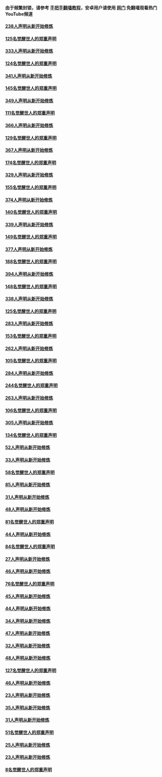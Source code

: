#### 由于频繁封锁，请参考 [手把手翻墙教程](https://github.com/gfw-breaker/guides/wiki/)，安卓用户请使用 [网门](https://github.com/gfw-breaker/nogfw/blob/master/dl.md?t=07060401) 免翻墙观看热门YouTube频道 

#### [238人声明从新开始修炼](../pages/91/427767.md?t=07060401) 

#### [125名觉醒世人的郑重声明](../pages/91/427766.md?t=07060401) 

#### [333人声明从新开始修炼](../pages/91/427525.md?t=07060401) 

#### [124名觉醒世人的郑重声明](../pages/91/427524.md?t=07060401) 

#### [341人声明从新开始修炼](../pages/91/427255.md?t=07060401) 

#### [145名觉醒世人的郑重声明](../pages/91/427254.md?t=07060401) 

#### [349人声明从新开始修炼](../pages/91/426969.md?t=07060401) 

#### [111名觉醒世人的郑重声明](../pages/91/426968.md?t=07060401) 

#### [366人声明从新开始修炼](../pages/91/426737.md?t=07060401) 

#### [129名觉醒世人的郑重声明](../pages/91/426736.md?t=07060401) 

#### [367人声明从新开始修炼](../pages/91/426421.md?t=07060401) 

#### [174名觉醒世人的郑重声明](../pages/91/426420.md?t=07060401) 

#### [329人声明从新开始修炼](../pages/91/426139.md?t=07060401) 

#### [155名觉醒世人的郑重声明](../pages/91/426138.md?t=07060401) 

#### [374人声明从新开始修炼](../pages/91/425811.md?t=07060401) 

#### [140名觉醒世人的郑重声明](../pages/91/425810.md?t=07060401) 

#### [339人声明从新开始修炼](../pages/91/425690.md?t=07060401) 

#### [149名觉醒世人的郑重声明](../pages/91/425689.md?t=07060401) 

#### [377人声明从新开始修炼](../pages/91/424867.md?t=07060401) 

#### [188名觉醒世人的郑重声明](../pages/91/424866.md?t=07060401) 

#### [394人声明从新开始修炼](../pages/91/423914.md?t=07060401) 

#### [148名觉醒世人的郑重声明](../pages/91/423913.md?t=07060401) 

#### [338人声明从新开始修炼](../pages/91/423540.md?t=07060401) 

#### [125名觉醒世人的郑重声明](../pages/91/423539.md?t=07060401) 

#### [283人声明从新开始修炼](../pages/91/423296.md?t=07060401) 

#### [153名觉醒世人的郑重声明](../pages/91/423295.md?t=07060401) 

#### [262人声明从新开始修炼](../pages/91/423004.md?t=07060401) 

#### [105名觉醒世人的郑重声明](../pages/91/423003.md?t=07060401) 

#### [284人声明从新开始修炼](../pages/91/422707.md?t=07060401) 

#### [244名觉醒世人的郑重声明](../pages/91/422706.md?t=07060401) 

#### [263人声明从新开始修炼](../pages/91/422553.md?t=07060401) 

#### [106名觉醒世人的郑重声明](../pages/91/422552.md?t=07060401) 

#### [305人声明从新开始修炼](../pages/91/422153.md?t=07060401) 

#### [134名觉醒世人的郑重声明](../pages/91/422152.md?t=07060401) 

#### [52人声明从新开始修炼](../pages/91/421846.md?t=07060401) 

#### [33人声明从新开始修炼](../pages/91/421804.md?t=07060401) 

#### [58名觉醒世人的郑重声明](../pages/91/421845.md?t=07060401) 

#### [85人声明从新开始修炼](../pages/91/421769.md?t=07060401) 

#### [31人声明从新开始修炼](../pages/91/421763.md?t=07060401) 

#### [48人声明从新开始修炼](../pages/91/421605.md?t=07060401) 

#### [81名觉醒世人的郑重声明](../pages/91/421656.md?t=07060401) 

#### [44人声明从新开始修炼](../pages/91/421544.md?t=07060401) 

#### [84名觉醒世人的郑重声明](../pages/91/421543.md?t=07060401) 

#### [27人声明从新开始修炼](../pages/91/421465.md?t=07060401) 

#### [46人声明从新开始修炼](../pages/91/421454.md?t=07060401) 

#### [76名觉醒世人的郑重声明](../pages/91/421453.md?t=07060401) 

#### [45人声明从新开始修炼](../pages/91/421452.md?t=07060401) 

#### [44人声明从新开始修炼](../pages/91/421422.md?t=07060401) 

#### [34人声明从新开始修炼](../pages/91/421322.md?t=07060401) 

#### [47人声明从新开始修炼](../pages/91/421264.md?t=07060401) 

#### [32人声明从新开始修炼](../pages/91/421225.md?t=07060401) 

#### [48人声明从新开始修炼](../pages/91/421202.md?t=07060401) 

#### [127名觉醒世人的郑重声明](../pages/91/421224.md?t=07060401) 

#### [46人声明从新开始修炼](../pages/91/421203.md?t=07060401) 

#### [23人声明从新开始修炼](../pages/91/421138.md?t=07060401) 

#### [35人声明从新开始修炼](../pages/91/421122.md?t=07060401) 

#### [31人声明从新开始修炼](../pages/91/421081.md?t=07060401) 

#### [51名觉醒世人的郑重声明](../pages/91/421080.md?t=07060401) 

#### [25人声明从新开始修炼](../pages/91/421020.md?t=07060401) 

#### [23人声明从新开始修炼](../pages/91/420884.md?t=07060401) 

#### [8名觉醒世人的郑重声明](../pages/91/420883.md?t=07060401) 

